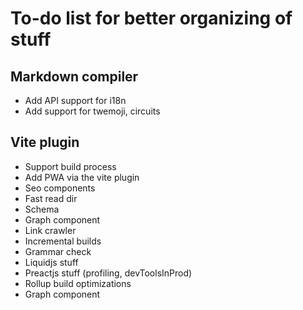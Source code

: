 # To-do list for better organizing of stuff

## Markdown compiler

- Add API support for i18n
- Add support for twemoji, circuits


## Vite plugin

- Support build process
- Add PWA via the vite plugin
- Seo components
- Fast read dir
- Schema
- Graph component
- Link crawler
- Incremental builds
- Grammar check
- Liquidjs stuff
- Preactjs stuff (profiling, devToolsInProd)
- Rollup build optimizations
- Graph component